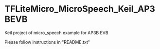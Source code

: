# TFLiteMicro_MicroSpeech_Keil_AP3BEVB
Keil project of micro_speech example for AP3B EVB

Please follow instructions in "README.txt"
